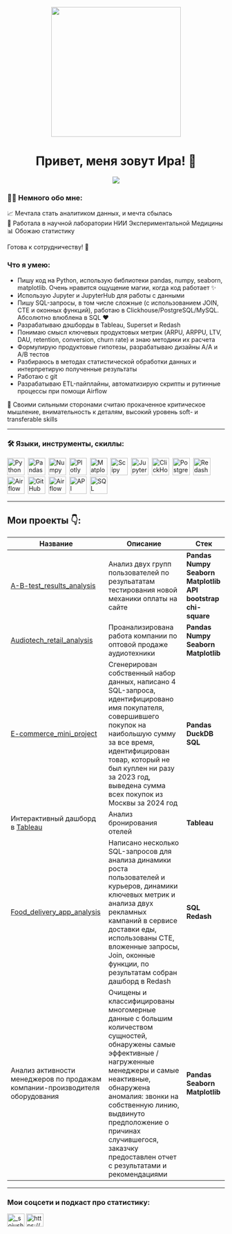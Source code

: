<p align="center">
  <img src="https://github.com/user-attachments/assets/69a673a4-482e-4853-8074-4371ffecdb1f" width="300">
</p>
<h1 align="center">Привет, меня зовут Ира! 👋</h1>

<p align="center">
<a href="https://t.me/Soiushka">
  <img src=https://img.shields.io/badge/Telegram-2CA5E0?style=for-the-badge&logo=telegram&logoColor=white)>
</a>

### 👨‍💻 Немного обо мне:  

📈 Мечтала стать аналитиком данных, и мечта сбылась  
🔬 Работала в научной лаборатории НИИ Экспериментальной Медицины  
📊 Обожаю статистику  
  
Готова к сотрудничеству! 🤝

### Что я умею:
<ul>
<li>Пишу код на Python, использую библиотеки pandas, numpy, seaborn, matplotlib. Очень нравится ощущение магии, когда код работает ✨
<li>Использую Jupyter и JupyterHub для работы с данными
<li>Пишу SQL-запросы, в том числе сложные (с использованием JOIN, CTE и оконных функций), работаю в Clickhouse/PostgreSQL/MySQL. Абсолютно влюблена в SQL ♥️
<li>Разрабатываю дэшборды в Tableau, Superset и Redash
<li>Понимаю смысл ключевых продуктовых метрик (ARPU, ARPPU, LTV, DAU, retention, conversion, churn rate) и знаю методики их расчета
<li>Формулирую продуктовые гипотезы, разрабатываю дизайны А/A и A/В тестов
<li>Разбираюсь в методах статистической обработки данных и интерпретирую полученные результаты
<li>Работаю с git
<li>Разрабатываю ETL-пайплайны, автоматизирую скрипты и рутинные процессы при помощи Airflow
</ul>
💪 Своими сильными сторонами считаю прокаченное критическое мышление, внимательность к деталям, высокий уровень soft- и transferable skills

---

<h3 align="left">🛠️ Языки, инструменты, скиллы:</h3>
<div>
  <img src="https://img.shields.io/badge/python-white?logo=python&style=for-the-badge" title="Python" alt="Python" height="40"/>&nbsp;
  <img src="https://img.shields.io/badge/pandas-white?logo=pandas&logoColor=blue&style=for-the-badge" title="Pandas" alt="Pandas" height="40"/>&nbsp;
  <img src="https://img.shields.io/badge/numpy-white?logo=numpy&logoColor=blue&style=for-the-badge" title="Numpy" alt="Numpy" height="40"/>&nbsp;
  <img src="https://img.shields.io/badge/plotly-white?logo=plotly&logoColor=blue&style=for-the-badge" title="Plotly" alt="Plotly" height="40"/>&nbsp;
  <img src="https://img.shields.io/badge/matplotlib-white?logo=matplotlib&logoColor=blue&style=for-the-badge" title="Matplotlib" alt="Matplotlib" height="40"/>&nbsp;
  <img src="https://img.shields.io/badge/Scipy-white?logo=Scipy&logoColor=black&style=for-the-badge" title="Scipy" alt="Scipy" height="40"/>&nbsp;
  <img src="https://img.shields.io/badge/Jupyter_notebook-white?logo=Jupyter&style=for-the-badge" title="Jupyter" alt="Jupyter" height="40"/>&nbsp;
  <img src="https://img.shields.io/badge/Clickhouse-white?logo=Clickhouse&style=for-the-badge" title="ClickHouse" alt="ClickHouse" height="40"/>&nbsp;
  <img src="https://img.shields.io/badge/PostgreSQL-white?logo=PostgreSQL&s&style=for-the-badge" title="PostgreSQL" alt="PostgreSQL" height="40"/>&nbsp;
  <img src="https://img.shields.io/badge/redash-white?logo=redash&logoColor=black&style=for-the-badge" title="Redash" alt="Redash" height="40"/>&nbsp;
  <img src="https://img.shields.io/badge/Tableau-white?logo=Tableau&s&logoColor=yellow&style=for-the-badge" title="Airflow" alt="Airflow" height="40"/>&nbsp;
  <img src="https://img.shields.io/badge/github-white?logo=github&logoColor=black&style=for-the-badge" title="GitHub" alt="GitHub" height="40"/>&nbsp;
  <img src="https://img.shields.io/badge/Airflow-white?logo=Airflow&style=for-the-badge" title="Airflow" alt="Airflow" height="40"/>&nbsp;
  <img src="https://img.shields.io/badge/API-white?style=for-the-badge" title="API" alt="API" height="40"/>&nbsp;
  <img src="https://img.shields.io/badge/SQL-white?logo=sqlite&logoColor=blue&style=for-the-badge" title="SQL" alt="SQL" height="40"/>&nbsp;
</div>

---

## Мои проекты 👇:

| Название | Описание | Стек |
|----------------|-----------------|-----|
|[A-B-test_results_analysis](https://github.com/irina-asadullina/A-B-test_results_analysis)|Анализ двух групп пользователей по резульататам тестирования новой механики оплаты на сайте|**Pandas** **Numpy** **Seaborn** **Matplotlib** **API** **bootstrap** **chi-square**|
|[Audiotech_retail_analysis](https://github.com/irina-asadullina/Audiotech_retail_analysis)|Проанализирована работа компании по оптовой продаже аудиотехники|**Pandas** **Numpy** **Seaborn** **Matplotlib**|
|[E-commerce_mini_project](https://github.com/irina-asadullina/E-commerce_mini_project)|Cгенерирован собственный набор данных, написано 4 SQL-запроса, идентифицировано имя покупателя, совершившего покупок на наибольшую сумму за все время, идентифицирован товар, который не был куплен ни разу за 2023 год, выведена сумма всех покупок из Москвы за 2024 год|**Pandas** **DuckDB** **SQL**|
|Интерактивный дашборд в [Tableau](https://public.tableau.com/app/profile/irina.asadullina/viz/HotelsOverview/Dashboard2#1)|Анализ бронирования отелей|**Tableau**|
|[Food_delivery_app_analysis](https://github.com/irina-asadullina/Food_delivery_app_analysis_SQL_Dashboard)|Написано несколько SQL-запросов для анализа динамики роста пользователей и курьеров, динамики ключевых метрик и анализа двух рекламных кампаний в сервисе доставки еды, использованы CTE, вложенные запросы, Join, оконные функции, по результатам собран дашборд в Redash|**SQL** **Redash**|
|Анализ активности менеджеров по продажам компании-производителя оборудования|Очищены и классифицированы многомерные данные с большим количеством сущностей, обнаружены самые эффективные / нагруженные менеджеры и самые неактивные, обнаружена аномалия: звонки на собственную линию, выдвинуто предположение о причинах случившегося, заказчку предоставлен отчет с результатами и рекомендациями|**Pandas** **Seaborn** **Matplotlib**|

---

<h3 align="left">Мои соцсети и подкаст про статистику:</h3>
<p align="left">
<a href="https://instagram.com/_soiushka_" target="blank"><img align="center" src="https://raw.githubusercontent.com/rahuldkjain/github-profile-readme-generator/master/src/images/icons/Social/instagram.svg" alt="_soiushka_" height="30" width="40" /></a>
<a href="https://nora.mave.digital" target="blank"><img align="center" src="https://raw.githubusercontent.com/rahuldkjain/github-profile-readme-generator/master/src/images/icons/Social/rss.svg" alt="https://cloud.mave.digital/52470" height="30" width="40" /></a>
</p>

